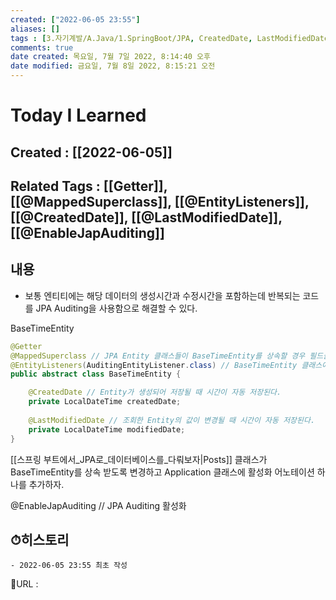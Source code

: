 ```yaml
---
created: ["2022-06-05 23:55"]
aliases: []
tags : [3.자기계발/A.Java/1.SpringBoot/JPA, CreatedDate, LastModifiedDate, MappedSuperclass]
comments: true
date created: 목요일, 7월 7일 2022, 8:14:40 오후
date modified: 금요일, 7월 8일 2022, 8:15:21 오전
---
```


# Today I Learned
## Created : [[2022-06-05]]
## Related Tags : [[Getter]], [[@MappedSuperclass]], [[@EntityListeners]], [[@CreatedDate]], [[@LastModifiedDate]], [[@EnableJapAuditing]]
## 내용
- 보통 엔티티에는 해당 데이터의 생성시간과 수정시간을 포함하는데 반복되는 코드를 JPA Auditing을 사용함으로 해결할 수 있다.

BaseTimeEntity 
```Java
@Getter
@MappedSuperclass // JPA Entity 클래스들이 BaseTimeEntity를 상속할 경우 필드들도 칼럼으로 인식하도록 한다.
@EntityListeners(AuditingEntityListener.class) // BaseTimeEntity 클래스에 Auditing 기능을 포함시킨다.
public abstract class BaseTimeEntity {

	@CreatedDate // Entity가 생성되어 저장될 때 시간이 자동 저장된다.
	private LocalDateTime createdDate;
	
	@LastModifiedDate // 조회한 Entity의 값이 변경될 때 시간이 자동 저장된다.
	private LocalDateTime modifiedDate;
}
```

[[스프링 부트에서_JPA로_데이터베이스를_다뤄보자|Posts]] 클래스가 BaseTimeEntity를 상속 받도록 변경하고 Application 클래스에 활성화 어노테이션 하나를 추가하자.

@EnableJapAuditing // JPA Auditing 활성화

## ⏱히스토리
	- 2022-06-05 23:55 최초 작성


📙URL :